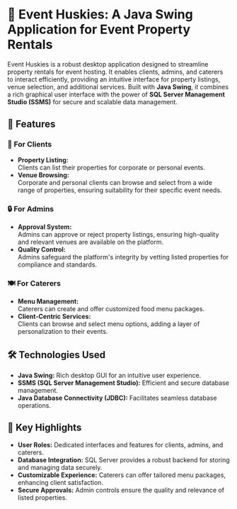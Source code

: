 # 🎉 Event Huskies: A Java Swing Application for Event Property Rentals

Event Huskies is a robust desktop application designed to streamline property rentals for event hosting. It enables clients, admins, and caterers to interact efficiently, providing an intuitive interface for property listings, venue selection, and additional services. Built with **Java Swing**, it combines a rich graphical user interface with the power of **SQL Server Management Studio (SSMS)** for secure and scalable data management.



## 🚀 Features

### 🏢 For Clients
- **Property Listing:**  
  Clients can list their properties for corporate or personal events.  
- **Venue Browsing:**  
  Corporate and personal clients can browse and select from a wide range of properties, ensuring suitability for their specific event needs.

### 🔒 For Admins
- **Approval System:**  
  Admins can approve or reject property listings, ensuring high-quality and relevant venues are available on the platform.  
- **Quality Control:**  
  Admins safeguard the platform's integrity by vetting listed properties for compliance and standards.

### 🍽️ For Caterers
- **Menu Management:**  
  Caterers can create and offer customized food menu packages.  
- **Client-Centric Services:**  
  Clients can browse and select menu options, adding a layer of personalization to their events.



## 🛠️ Technologies Used

- **Java Swing:** Rich desktop GUI for an intuitive user experience.  
- **SSMS (SQL Server Management Studio):** Efficient and secure database management.  
- **Java Database Connectivity (JDBC):** Facilitates seamless database operations.



## 🎯 Key Highlights

- **User Roles:** Dedicated interfaces and features for clients, admins, and caterers.  
- **Database Integration:** SQL Server provides a robust backend for storing and managing data securely.  
- **Customizable Experience:** Caterers can offer tailored menu packages, enhancing client satisfaction.  
- **Secure Approvals:** Admin controls ensure the quality and relevance of listed properties.  



 

